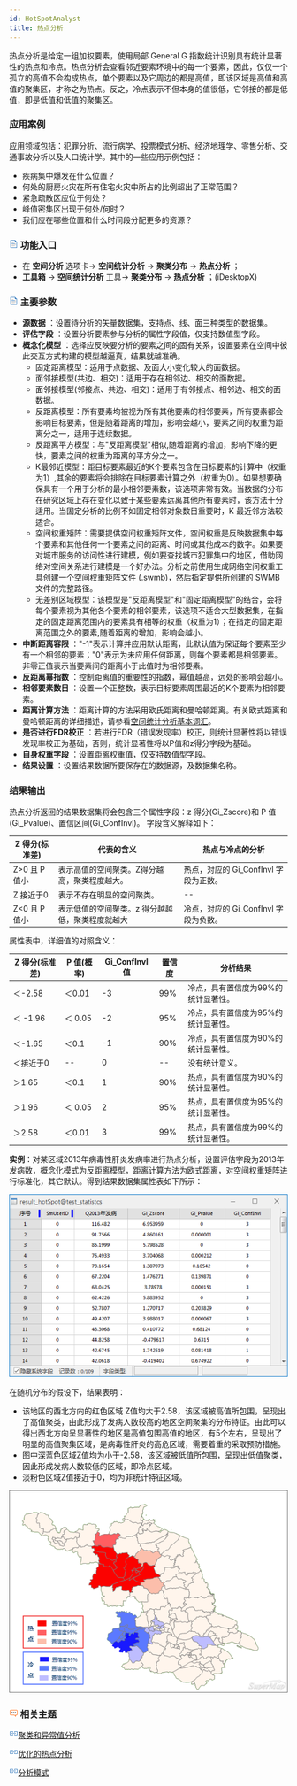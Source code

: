 ```yaml
---
id: HotSpotAnalyst
title: 热点分析
---
```

热点分析是给定一组加权要素，使用局部 General G 指数统计识别具有统计显著性的热点和冷点。热点分析会查看邻近要素环境中的每一个要素，因此，仅仅一个孤立的高值不会构成热点，单个要素以及它周边的都是高值，即该区域是高值和高值的聚集区，才称之为热点。反之，冷点表示不但本身的值很低，它邻接的都是低值，即是低值和低值的聚集区。

### 应用案例

应用领域包括：犯罪分析、流行病学、投票模式分析、经济地理学、零售分析、交通事故分析以及人口统计学。其中的一些应用示例包括：

  * 疾病集中爆发在什么位置？ 
  * 何处的厨房火灾在所有住宅火灾中所占的比例超出了正常范围？ 
  * 紧急疏散区应位于何处？ 
  * 峰值密集区出现于何处/何时？ 
  * 我们应在哪些位置和什么时间段分配更多的资源？

### ![](../../img/read.gif) 功能入口

  * 在 **空间分析** 选项卡-> **空间统计分析** -> **聚类分布** -> **热点分析** ；
  * **工具箱** -> **空间统计分析** 工具-> **聚类分布** -> **热点分析** ；(iDesktopX)

### ![](../../img/read.gif) 主要参数

  * **源数据** ：设置待分析的矢量数据集，支持点、线、面三种类型的数据集。
  * **评估字段** ：设置分析要素参与分析的属性字段值，仅支持数值型字段。
  * **概念化模型** ：选择应反映要分析的要素之间的固有关系，设置要素在空间中彼此交互方式构建的模型越逼真，结果就越准确。 
    * 固定距离模型：适用于点数据、及面大小变化较大的面数据。
    * 面邻接模型(共边、相交)：适用于存在相邻边、相交的面数据。
    * 面邻接模型(邻接点、共边、相交)：适用于有邻接点、相邻边、相交的面数据。
    * 反距离模型：所有要素均被视为所有其他要素的相邻要素，所有要素都会影响目标要素，但是随着距离的增加，影响会越小，要素之间的权重为距离分之一，适用于连续数据。
    * 反距离平方模型：与"反距离模型"相似,随着距离的增加，影响下降的更快，要素之间的权重为距离的平方分之一。
    * K最邻近模型：距目标要素最近的K个要素包含在目标要素的计算中（权重为1）,其余的要素将会排除在目标要素计算之外（权重为0）。如果想要确保具有一个用于分析的最小相邻要素数，该选项非常有效。当数据的分布在研究区域上存在变化以致于某些要素远离其他所有要素时，该方法十分适用。当固定分析的比例不如固定相邻对象数目重要时，K 最近邻方法较适合。
    * 空间权重矩阵：需要提供空间权重矩阵文件，空间权重是反映数据集中每个要素和其他任何一个要素之间的距离、时间或其他成本的数字。如果要对城市服务的访问性进行建模，例如要查找城市犯罪集中的地区，借助网络对空间关系进行建模是一个好办法。分析之前使用生成网络空间权重工具创建一个空间权重矩阵文件 (.swmb)，然后指定提供所创建的 SWMB 文件的完整路径。
    * 无差别区域模型：该模型是"反距离模型"和"固定距离模型"的结合，会将每个要素视为其他各个要素的相邻要素，该选项不适合大型数据集，在指定的固定距离范围内的要素具有相等的权重（权重为1）；在指定的固定距离范围之外的要素,随着距离的增加，影响会越小。
  * **中断距离容限** ："-1"表示计算并应用默认距离，此默认值为保证每个要素至少有一个相邻的要素；"0"表示为未应用任何距离，则每个要素都是相邻要素。非零正值表示当要素间的距离小于此值时为相邻要素。
  * **反距离幂指数** ：控制距离值的重要性的指数，幂值越高，远处的影响会越小。
  * **相邻要素数目** ：设置一个正整数，表示目标要素周围最近的K个要素为相邻要素。
  * **距离计算方法** ：距离计算的方法采用欧氏距离和曼哈顿距离。有关欧式距离和曼哈顿距离的详细描述，请参看[空间统计分析基本词汇](BasicVocabulary)。
  * **是否进行FDR校正** ：若进行FDR（错误发现率）校正，则统计显著性将以错误发现率校正为基础，否则，统计显著性将以P值和z得分字段为基础。
  * **自身权重字段** ：设置距离权重值，仅支持数值型字段。
  * **结果设置** ：设置结果数据所要保存在的数据源，及数据集名称。

### 结果输出

热点分析返回的结果数据集将会包含三个属性字段：z 得分(Gi_Zscore)和 P 值(Gi_Pvalue)、置信区间(Gi_ConfInvl)。
字段含义解释如下：

Z 得分(标准差) | 代表的含义 | 热点与冷点的分析  
---|---|---  
Z>0 且 P值小 | 表示高值的空间聚类。Z得分越高，聚类程度越大。 | 热点，对应的 Gi_ConfInvl 字段为正数。  
Z 接近于0 | 表示不存在明显的空间聚类。 | \--  
Z<0 且 P值小  | 表示低值的空间聚类。z 得分越越低，聚类程度就越大 | 冷点，对应的 Gi_ConfInvl 字段为负数。  
  
属性表中，详细值的对照含义：

Z 得分(标准差) | P 值(概率) | Gi_ConfInvl 值 | 置信度 | 分析结果  
---|---|---|---|---  
＜-2.58  | ＜0.01 | -3 | 99% | 冷点，具有置信度为99%的统计显著性。  
＜ -1.96  | ＜ 0.05 | -2  | 95% | 冷点，具有置信度为95%的统计显著性。  
＜-1.65 | ＜0.1  | -1 | 90% | 冷点，具有置信度为90%的统计显著性。  
＜接近于0 | \-- | 0 | \-- | 没有统计意义。  
＞1.65 | ＜0.1  | 1 | 90% | 热点，具有置信度为90%的统计显著性。  
＞1.96  | ＜ 0.05 | 2  | 95% | 热点，具有置信度为95%的统计显著性。  
＞2.58  | ＜0.01 | 3 | 99% | 热点，具有置信度为99%的统计显著性。  
  
**实例**：对某区域2013年病毒性肝炎发病率进行热点分析，设置评估字段为2013年发病数，概念化模式为反距离模型，距离计算方法为欧式距离，对空间权重矩阵进行标准化，其它默认。得到结果数据集属性表如下所示：

![](img/HotSpotAnalystResult.png)

在随机分布的假设下，结果表明：

  * 该地区的西北方向的红色区域 Z值均大于2.58，该区域被高值所包围，呈现出了高值聚类，由此形成了发病人数较高的地区空间聚集的分布特征。由此可以得出西北方向呈显著性的地区是高值包围高值的地区，有5个左右，呈现出了明显的高值聚集区域，是病毒性肝炎的高危区域，需要着重的采取预防措施。
  * 图中深蓝色区域Z值均为小于-2.58，该区域被低值所包围，呈现出低值聚类，因此形成发病人数较低的区域，即冷点区域。
  * 淡粉色区域Z值接近于0，均为非统计特征区域。

![](img/HotSpotAnalyst2.png)

### ![](img/seealso.png) 相关主题

![](img/smalltitle.png)[聚类和异常值分析](ClusterOutlierAnalyst)

![](img/smalltitle.png)[优化的热点分析](OptimizedHotSpotAnalyst)

![](img/smalltitle.png)[分析模式](AnalyzingPatterns)

